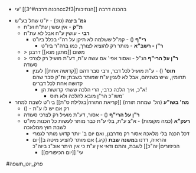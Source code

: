 - עי' [[הכנה דרבה#^3cc2f3|הנתיבות]] בהכנה דרבה
* **גמ' ביצה** (טז:) - יו"ט שחל בע"ש
	* **ת"ק** - אין עושין עת"ח וע"ח
	* **רבי** - עושין ע"ח אבל לא עת"ח
		* **רי"ף** () - קמ"ל ששלמה לא תיקן על רה"י בכלל ביו"ט
			* **ר"ן - רשב"א** - מותר רק להוציא לצורך, כמו ברה"ר ביו"ט
	* \> משום [[מתקן מנא]] דרבנן
	* \> **ר"ן על הרי"ף** הנ"ל - ואסור אפי' אם עשה ע"ת, דע"ת מועיל רק לצרכי סעודה
		* **תוס'** () - ע"ת מועיל לכל דבר, ורבי סבר דהם [[קדושה אחת]] לענין תחומין, שיש בשניהם, אבל לא לענין ע"ח שמותר בשבת; ות"ק סבר שהם קדושה אחת לכל דברים
			* א"כ, איך הלכה כרבי, הרי הלכה ששתי קדושות הן!
				* משו"כ הר"ן מובא להלכה ולא תוס'
* **מח' בשו"ע** (הל' שמחת תורה) [[קריאת התורה|בגלילת ס"ת]] ביו"ט לשבת למחר
	* () - רק אם יש לו ע"ת
	* **ר"ן על הרי"ף** () - אסור, דע"ת מועיל רק לצרכי סעודה
	* **רעק"א** (כמה מקומות) - א"צ ע"ת, בלי ע"ת כבר מותר לעשות כל הכנות מיו"ט לשבת חוץ ממלאכה
		* דכל הכנה בלי מלאכה אסור רק מדרבנן, ואם יום ב' יותר קדוש מותר לגמרי
		* והראיה, דדנו ב**משנה שבת** (קיג.) אם מותר להציע מיטה ב[[יום הכיפורים|יוה"כ]] לשבת, והתם ודאי אין ע"ת כי אין היתר אוכ"נ ביוה"כ
			* עי' [[יום הכיפורים]]

#פרק_יוט_תשפה 